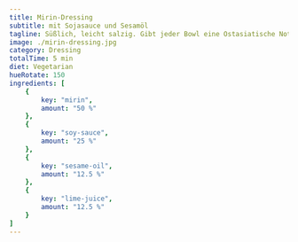 ```yaml
---
title: Mirin-Dressing 
subtitle: mit Sojasauce und Sesamöl
tagline: Süßlich, leicht salzig. Gibt jeder Bowl eine Ostasiatische Note.
image: ./mirin-dressing.jpg
category: Dressing
totalTime: 5 min
diet: Vegetarian
hueRotate: 150
ingredients: [
    {
        key: "mirin",
        amount: "50 %"
    },
    {
        key: "soy-sauce",
        amount: "25 %"
    },
    {
        key: "sesame-oil",
        amount: "12.5 %"
    },
    {
        key: "lime-juice",
        amount: "12.5 %"
    }
]
---
```


